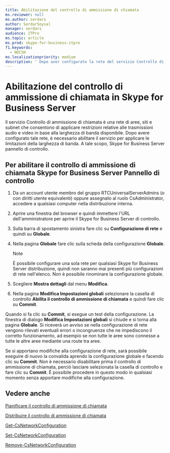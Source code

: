 ```yaml
---
title: Abilitazione del controllo di ammissione di chiamata
ms.reviewer: null
ms.author: serdars
author: SerdarSoysal
manager: serdars
audience: ITPro
ms.topic: article
ms.prod: skype-for-business-itpro
f1.keywords:
  - NOCSH
ms.localizationpriority: medium
description: ' Dopo aver configurato la rete del servizio Controllo di ammissione di chiamata, è necessario abilitare il servizio Controllo di ammissione di chiamata per applicare le limitazioni della larghezza di banda.'
---
```


# <a name="enabling-call-admission-control-in-skype-for-business-server"></a>Abilitazione del controllo di ammissione di chiamata in Skype for Business Server

Il servizio Controllo di ammissione di chiamata è una rete di aree, siti e subnet che consentono di applicare restrizioni relative alle trasmissioni audio e video in base alla larghezza di banda disponibile. Dopo avere configurato tale rete, è necessario abilitare il servizio per applicare le limitazioni della larghezza di banda. A tale scopo, Skype for Business Server pannello di controllo.


## <a name="to-enable-cac-from-the-skype-for-business-server-control-panel"></a>Per abilitare il controllo di ammissione di chiamata Skype for Business Server Pannello di controllo

1.  Da un account utente membro del gruppo RTCUniversalServerAdmins (o con diritti utente equivalenti) oppure assegnato al ruolo CsAdministrator, accedere a qualsiasi computer nella distribuzione interna.

2.  Aprire una finestra del browser e quindi immettere l'URL dell'amministratore per aprire il Skype for Business Server di controllo. 

3.  Sulla barra di spostamento sinistra fare clic su **Configurazione di rete** e quindi su **Globale**.

4.  Nella pagina  **Globale** fare clic sulla scheda della configurazione  **Globale**.
   
    > [!NOTE]  
    > È possibile configurare una sola rete per qualsiasi Skype for Business Server distribuzione, quindi non saranno mai presenti più configurazioni di rete nell'elenco. Non è possibile rinominare la configurazione globale.

5.  Scegliere **Mostra dettagli** dal menu **Modifica**.

6.  Nella pagina **Modifica Impostazioni globali** selezionare la casella di controllo **Abilita il controllo di ammissione di chiamata** e quindi fare clic su **Commit**.

Quando si fa clic su **Commit**, si esegue un test della configurazione. La finestra di dialogo **Modifica Impostazioni globali** si chiude e si torna alla pagina **Globale**. Si riceverà un avviso se nella configurazione di rete vengono rilevati eventuali errori o incongruenze che ne impediscono il corretto funzionamento, ad esempio se non tutte le aree sono connesse a tutte le altre aree mediante una route tra aree.

Se si apportano modifiche alla configurazione di rete, sarà possibile eseguire di nuovo la convalida aprendo la configurazione globale e facendo clic su **Commit**. Non è necessario disabilitare prima il controllo di ammissione di chiamata, perciò lasciare selezionata la casella di controllo e fare clic su **Commit**. È possibile procedere in questo modo in qualsiasi momento senza apportare modifiche alla configurazione.

## <a name="see-also"></a>Vedere anche

[Pianificare il controllo di ammissione di chiamata](../../../plan-your-deployment/enterprise-voice-solution/call-admission-control.md) 
 
[Distribuire il controllo di ammissione di chiamata](../../../deploy/deploy-enterprise-voice/deploy-call-admission-control.md) 

[Get-CsNetworkConfiguration](/powershell/module/skype/Get-CsNetworkConfiguration)  

[Set-CsNetworkConfiguration](/powershell/module/skype/Set-CsNetworkConfiguration)  

[Remove-CsNetworkConfiguration](/powershell/module/skype/Remove-CsNetworkConfiguration)
